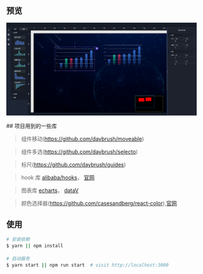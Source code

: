## 预览

<p align="center">
  <img src="./2021-3-5.png">
</p>
## 项目用到的一些库

> 组件移动(https://github.com/daybrush/moveable)

> 组件多选(https://github.com/daybrush/selecto)

> 标尺(https://github.com/daybrush/guides)

> hook 库 [alibaba/hooks](https://github.com/alibaba/hooks)，
> [官网](https://ahooks.gitee.io/zh-CN)

> 图表库 [echarts](https://echarts.apache.org/zh/index.html)，
> [dataV](http://datav-react.jiaminghi.com/)

> 颜色选择器(https://github.com/casesandberg/react-color),[官网](http://casesandberg.github.io/react-color/)

## 使用

```bash
# 安装依赖
$ yarn || npm install

# 启动服务
$ yarn start || npm run start  # visit http://localhost:3000
```
